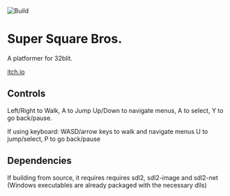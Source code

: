 ![Build](https://github.com/ThePythonator/Super-Square-Bros/workflows/Build/badge.svg)

# Super Square Bros.

A platformer for 32blit.

[itch.io](https://scorpion-games-uk.itch.io/super-square-bros)

## Controls

Left/Right to Walk, A to Jump
Up/Down to navigate menus, A to select, Y to go back/pause.

If using keyboard:
WASD/arrow keys to walk and navigate menus
U to jump/select, P to go back/pause 

## Dependencies

If building from source, it requires requires sdl2, sdl2-image and sdl2-net (Windows executables are already packaged with the necessary dlls)
